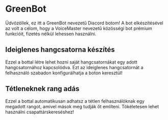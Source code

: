 # GreenBot
Üdvözöllek, ez itt a GreenBot nevezetű Discord botom! A bot elkészítésével az volt a célom, hogy a VoiceMaster nevezetű közösségi bot prémium funkcióit, fizetés nélkül lehessen használni.

## Ideiglenes hangcsatorna készítés
Ezzel a bottal létre lehet hozni saját hangcsatornákat egy adott hangcsatornához kapcsolódva. Ezt az ideiglenes hangcsatornát a felhasználó szabadon konfigurálhatja a boton keresztül!

## Tétleneknek rang adás
Ezzel a bottal automatikusan adhatsz a tétlen felhasználóknak egy megadott rangot, amivel mások meg tudják őt említeni. Tökéletesen lehet használni csapattárskereséshez!